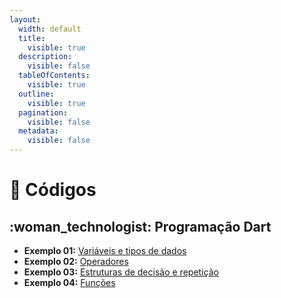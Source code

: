 ```yaml
---
layout:
  width: default
  title:
    visible: true
  description:
    visible: false
  tableOfContents:
    visible: true
  outline:
    visible: true
  pagination:
    visible: false
  metadata:
    visible: false
---
```


# 📂 Códigos

## :woman\_technologist: Programação Dart

* **Exemplo 01:** [Variáveis e tipos de dados](../curso-dart/ex01_variaveis.dart)
* **Exemplo 02:** [Operadores](../curso-dart/ex02_operadores.dart)
* **Exemplo 03:** [Estruturas de decisão e repetição](../curso-dart/ex03_estruturas.dart)
* **Exemplo 04:** [Funções](../curso-dart/ex04_funcoes.dart)

